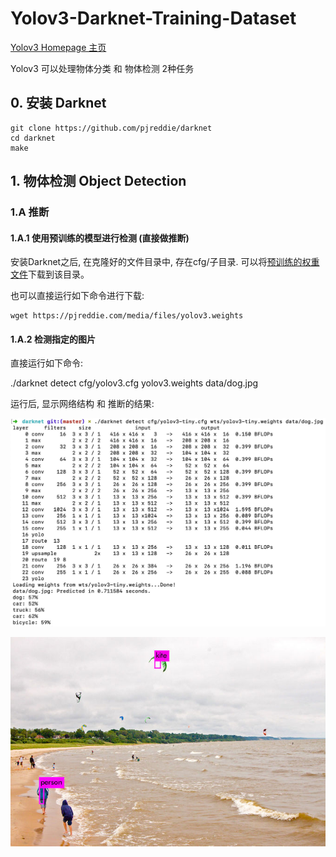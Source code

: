 # Yolov3-Darknet-Training-Dataset

[Yolov3 Homepage 主页](https://pjreddie.com/darknet/yolo/)

Yolov3 可以处理物体分类 和 物体检测 2种任务

## 0. 安装 Darknet

```
git clone https://github.com/pjreddie/darknet
cd darknet
make
```

## 1. 物体检测 Object Detection

### 1.A 推断

#### 1.A.1 使用预训练的模型进行检测 (直接做推断)

安装Darknet之后, 在克隆好的文件目录中, 存在cfg/子目录. 可以将[预训练的权重文件](https://pjreddie.com/media/files/yolov3.weights)下载到该目录。


也可以直接运行如下命令进行下载:

```
wget https://pjreddie.com/media/files/yolov3.weights
```

#### 1.A.2 检测指定的图片

直接运行如下命令:

./darknet detect cfg/yolov3.cfg yolov3.weights data/dog.jpg

运行后, 显示网络结构 和 推断的结果:

<img src="./assets/tiny_detector_output.jpg" width=600>


![](./assets/tiny_detector_result.jpg)
